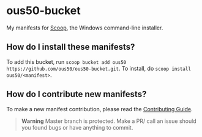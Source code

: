 # ous50-bucket 

My manifests for [Scoop](https://scoop.sh), the Windows command-line installer.

How do I install these manifests?
---------------------------------

To add this bucket, run `scoop bucket add ous50 https://github.com/ous50/ous50-bucket.git`. To install, do `scoop install ous50/<manifest>`.

How do I contribute new manifests?
----------------------------------

To make a new manifest contribution, please read the [Contributing Guide](https://github.com/ScoopInstaller/.github/blob/main/.github/CONTRIBUTING.md).

> **Warning**
> Master branch is protected. Make a PR/ call an issue should you found bugs or have anything to commit.
